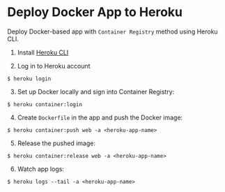 # Deploy Docker App to Heroku

Deploy Docker-based app with `Container Registry` method using Heroku CLI.

1. Install [Heroku CLI](https://devcenter.heroku.com/articles/heroku-cli)

2. Log in to Heroku account

  ```console
  $ heroku login
  ```

3. Set up Docker locally and sign into Container Registry:

  ```console
  $ heroku container:login
  ```

4. Create `Dockerfile` in the app and push the Docker image:

  ```console
  $ heroku container:push web -a <heroku-app-name>
  ```

5. Release the pushed image:

  ```console
  $ heroku container:release web -a <heroku-app-name>
  ```

6. Watch app logs:

  ```console
  $ heroku logs --tail -a <heroku-app-name>
  ```
